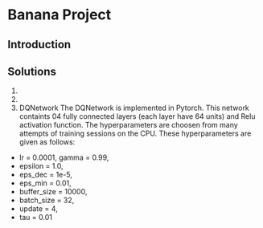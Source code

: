 # Banana Project

## Introduction

## Solutions
1.
2.
3. DQNetwork
The DQNetwork is implemented in Pytorch. This network containts 04 fully connected layers (each layer have 64 units) and Relu activation function.
The hyperparameters are choosen from many attempts of training sessions on the CPU. These hyperparameters are given as follows:
* lr = 0.0001, gamma = 0.99, 
* epsilon = 1.0, 
* eps_dec = 1e-5, 
* eps_min = 0.01, 
* buffer_size = 10000, 
* batch_size = 32, 
* update = 4, 
* tau = 0.01
